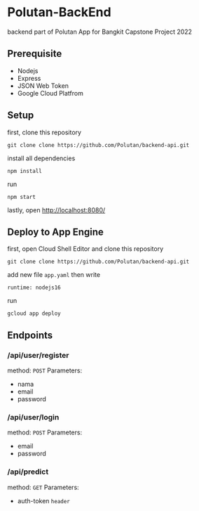 # Polutan-BackEnd
backend part of Polutan App for Bangkit Capstone Project 2022

## Prerequisite
- Nodejs
- Express
- JSON Web Token
- Google Cloud Platfrom

## Setup 
first, clone this repository
```
git clone clone https://github.com/Polutan/backend-api.git
```
install all dependencies
```
npm install
```
run
```
npm start
```
lastly, open [http://localhost:8080/](http://localhost:8080/)

## Deploy to App Engine
first, open Cloud Shell Editor and clone this repository
```
git clone clone https://github.com/Polutan/backend-api.git
```
add new file ```app.yaml``` then write

```
runtime: nodejs16
```

run
``` 
gcloud app deploy
```

## Endpoints
### /api/user/register
method: ```POST```
Parameters:
- nama
- email
- password

### /api/user/login
method: ```POST```
Parameters:
- email
- password

### /api/predict
method: ```GET```
Parameters:
- auth-token ```header```
